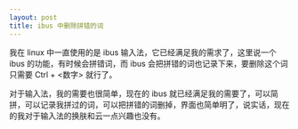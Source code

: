 ```yaml
---
layout: post
title: ibus 中删除拼错的词
---
```


我在 linux 中一直使用的是 ibus 输入法，它已经满足我的需求了，这里说一个 ibus 的功能，有时候会拼错词，而 ibus 会把拼错的词也记录下来，要删除这个词只需要 Ctrl + <数字> 就行了。

对于输入法，我的需要也很简单，现在的 ibus 就已经满足我的需要了，可以简拼，可以记录我拼过的词，可以把拼错的词删掉，界面也简单明了，说实话，现在的我对于输入法的换肤和云一点兴趣也没有。

<!--more-->
